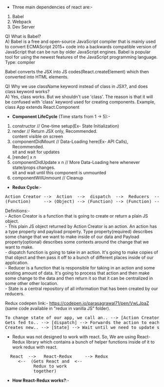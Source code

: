 * Three main dependencies of react are:-   
1. Babel   
2. Webpack   
3. Dev Server   

Q) What is Babel?   
A) Babel is a free and open-source JavaScript compiler that is mainly used to convert ECMAScript 2015+ code into a backwards compatible version of JavaScript that can be run by older JavaScript engines. Babel is popular tool for using the newest features of the JavaScript programming language.   
Type: compiler   

Babel converts the JSX into JS codes(React.createElement) which then converted into HTML elements.   

Q) Why we use className keyword instead of class in JSX?, and does class keyword works?   
A) Yes, class works. But we shouldn't use 'class'. The reason is that it will be confused with 'class' keyword used for creating components. Example, class App extends React.Component   

* __Component LifeCycle__ (Time starts from 1 -> 5):-   
1. constructor	// One-time setup(Ex- State Initialization)   
2. render	// Return JSX only, Recommended.   
	content visible on screen   
3. componentDidMount	// Data-Loading here(Ex- API Calls), Recommended.   
	sit and wait for updates  
4. [render] x n   
5. componentDidUpdate x n	// More Data-Loading here whenever state/props changes.   
	sit and wait until this component is unmounted   
6. componentWillUnmount	// Cleanup   

* __Redux Cycle__:-   
<pre>
Action Creator -->  Action  -->  dispatch  -->  Reducers  -->  State   
(Function)     --> (Object) --> (Function) --> (Function) --> (Object)
</pre>   
Definitions:-      
	- Action Creator is a function that is going to create or return a plain JS object.   
	- This plain JS object returned by Action Creator is an action. An action has a type property and payload property. Type property(required) describes some change that we want to make inside of our data and Payload property(optional) describes some contexts around the change that we want to make.   
	- dispatch function is going to take in an action. It's going to make copies of that object and then pass it off to a bunch of different places inside of our application.   
	- Reducer is a function that is responsible for taking in an action and some existing amount of data. It's going to process that action and then make some change to the data and then return it so that it can be centralized in some other other location.   
	- State is a central repository of all information that has been created by our reducers.   

Redux codepen link:- https://codepen.io/parasagrawal71/pen/VwLJpaZ   
(same code available in "redux in vanilla JS" folder).   

<pre>
To change state of our app, we call an.. --> [Action Creator] --> produces an.. --> [Action] --> 
Gets fed to.. --> [dispatch] --> Forwards the action to each reducers.. --> [Reducers] --> 
Creates new.. --> [State] --> Wait until we need to update state again.  
</pre>   

* Redux was not designed to work with react. So, We are using React-Redux library which contains a bunch of helper functions inside of it to work redux with react.   
<pre>
  React  -->   React-Redux     --> Redux   
	 <--  (Gets React and  <--   
	       Redux to work   
	       together)   
</pre>	       

* __How React-Redux works?__:-   
